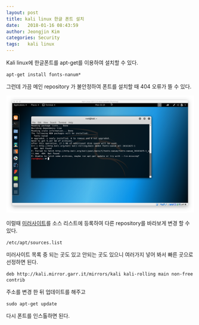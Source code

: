 ```yaml
---
layout: post
title: kali linux 한글 폰트 설치
date:   2018-01-16 08:43:59
author: Jeongjin Kim
categories: Security
tags:	kali linux
---
```

Kali linux에 한글폰트를 apt-get를 이용하여 설치할 수 있다.

    apt-get install fonts-nanum*

그런데 가끔 메인 repository 가 불안정하여 폰트를 설치할 때 404 오류가 뜰 수 있다.

![image](/assets/kali-font-fail.png )

이럴때 [미러사이트](http://http.kali.org/README.mirrorlist)를 소스 리스트에 등록하여 다른 repository를 바라보게 변경 할 수 있다.

    /etc/apt/sources.list

미러사이트 목록 중 되는 곳도 있고 안되는 곳도 있으니 여러가지 넣어 봐서 빠른 곳으로 선정하면 된다.

    deb http://kali.mirror.garr.it/mirrors/kali kali-rolling main non-free contrib

주소를 변경 한 뒤 업데이트를 해주고

    sudo apt-get update

다시 폰트를 인스톨하면 된다.
